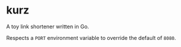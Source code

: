 # kurz

A toy link shortener written in Go.

Respects a `PORT` environment variable to override the default of `8080`.
